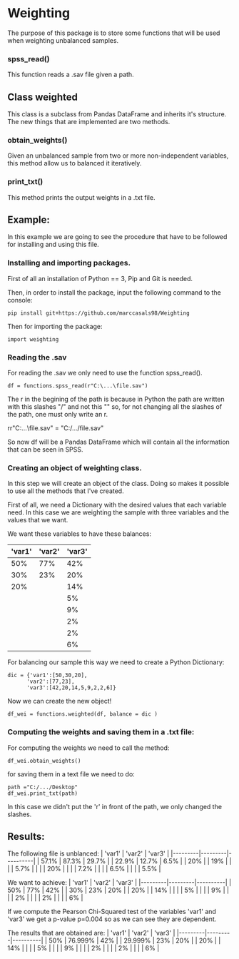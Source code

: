 # Weighting
The purpose of this package is to store some functions that will be used when weighting unbalanced samples.

### spss_read()
This function reads a .sav file given a path.

## Class weighted

This class is a subclass from Pandas DataFrame and inherits it's structure. The new things that are implemented are two methods.

### obtain_weights()

Given an unbalanced sample from two or more non-independent variables, this method allow us to balanced it iteratively.

### print_txt() 

This method prints the output weights in a .txt file.



## Example:

In this example we are going to see the procedure that have to be followed for installing and using this file.

### Installing and importing packages.

First of all an installation of Python == 3, Pip and Git is needed.

Then, in order to install the package, input the following command to the console:

```
pip install git+https://github.com/marccasals98/Weighting
```

Then for importing the package:

```
import weighting 
```

### Reading the .sav

For reading the .sav we only need to use the function spss_read(). 

```
df = functions.spss_read(r"C:\...\file.sav")
```
The r in the begining of the path is because in Python the path are written with this slashes "/" and not this "\" so, for not changing all the slashes of the path, one must only write an r.

rr"C:\...\file.sav" = "C:/.../file.sav"

So now df will be a Pandas DataFrame which will contain all the information that can be seen in SPSS.

### Creating an object of weighting class.

In this step we will create an object of the class. Doing so makes it possible to use all the methods that I've created. 

First of all, we need a Dictionary with the desired values that each variable need. In this case we are weighting the sample with three variables and the values that we want.  

We want these variables to have these balances:

| 'var1' | 'var2' | 'var3' |
|---------|---------|----------|
| 50%     | 77%     | 42%      |
| 30%     | 23%     | 20%      |
| 20%     |         | 14%      |
|         |         | 5%       |
|         |         | 9%       |
|         |         | 2%       |
|         |         | 2%       |
|         |         | 6%       |

For balancing our sample this way we need to create a Python Dictionary:

```
dic = {'var1':[50,30,20],
      'var2':[77,23],
      'var3':[42,20,14,5,9,2,2,6]}    
```

Now we can create the new object!

```
df_wei = functions.weighted(df, balance = dic )
```

### Computing the weights and saving them in a .txt file:

For computing the weights we need to call the method:

```
df_wei.obtain_weights()
```
for saving them in a text file we need to do:

```
path ="C:/.../Desktop"
df_wei.print_txt(path)
```
In this case we didn't put the 'r' in front of the path, we only changed the slashes.

## Results:

The following file is unblanced:
| 'var1' | 'var2' | 'var3' |
|---------|---------|----------|
| 57.1%   | 87.3%   | 29.7%    |
| 22.9%   | 12.7%   | 6.5%     |
| 20%     |         | 19%      |
|         |         | 5.7%     |
|         |         | 20%      |
|         |         | 7.2%     |
|         |         | 6.5%     |
|         |         | 5.5%     |

We want to achieve:
| 'var1' | 'var2' | 'var3' |
|---------|---------|----------|
| 50%     | 77%     | 42%      |
| 30%     | 23%     | 20%      |
| 20%     |         | 14%      |
|         |         | 5%       |
|         |         | 9%       |
|         |         | 2%       |
|         |         | 2%       |
|         |         | 6%       |

If we compute the Pearson Chi-Squared test of the variables 'var1' and 'var3' we get a p-value p=0.004 so as we can see they are dependent.

The results that are obtained are:
| 'var1' | 'var2' | 'var3' |
|---------|---------|----------|
| 50%     | 76.999% | 42%      |
| 29.999% | 23%     | 20%      |
| 20%     |         | 14%      |
|         |         | 5%       |
|         |         | 9%       |
|         |         | 2%       |
|         |         | 2%       |
|         |         | 6%       |
